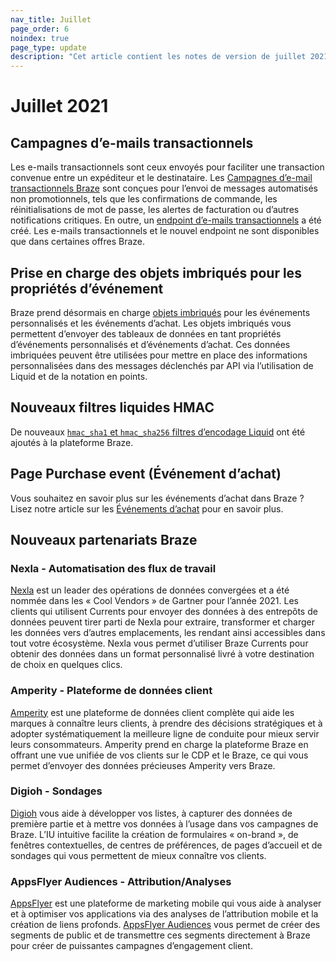 ```yaml
--- 
nav_title: Juillet
page_order: 6
noindex: true
page_type: update
description: "Cet article contient les notes de version de juillet 2021."
---
```


# Juillet 2021

## Campagnes d’e-mails transactionnels

Les e-mails transactionnels sont ceux envoyés pour faciliter une transaction convenue entre un expéditeur et le destinataire. Les [Campagnes d’e-mail transactionnels Braze]({{site.baseurl}}/api/api_campaigns/transactional_campaigns) sont conçues pour l’envoi de messages automatisés non promotionnels, tels que les confirmations de commande, les réinitialisations de mot de passe, les alertes de facturation ou d’autres notifications critiques. En outre, un [endpoint d’e-mails transactionnels]({{site.baseurl}}/api/endpoints/messaging/send_messages/post_send_transactional_message/) a été créé. Les e-mails transactionnels et le nouvel endpoint ne sont disponibles que dans certaines offres Braze. 

## Prise en charge des objets imbriqués pour les propriétés d’événement

Braze prend désormais en charge [objets imbriqués]({{site.baseurl}}/user_guide/data_and_analytics/custom_data/nested_object_support/) pour les événements personnalisés et les événements d’achat. Les objets imbriqués vous permettent d’envoyer des tableaux de données en tant propriétés d’événements personnalisés et d’événements d’achat. Ces données imbriquées peuvent être utilisées pour mettre en place des informations personnalisées dans des messages déclenchés par API via l’utilisation de Liquid et de la notation en points.

## Nouveaux filtres liquides HMAC

De nouveaux [`hmac_sha1` et `hmac_sha256` filtres d’encodage Liquid]({{site.baseurl}}/user_guide/personalization_and_dynamic_content/liquid/advanced_filters/) ont été ajoutés à la plateforme Braze.

## Page Purchase event (Événement d’achat)

Vous souhaitez en savoir plus sur les événements d’achat dans Braze ? Lisez notre article sur les [Événements d’achat]({{site.baseurl}}/user_guide/data_and_analytics/custom_data/purchase_events/) pour en savoir plus.

## Nouveaux partenariats Braze

### Nexla - Automatisation des flux de travail

[Nexla]({{site.baseurl}}/partners/nexla) est un leader des opérations de données convergées et a été nommée dans les « Cool Vendors » de Gartner pour l’année 2021. Les clients qui utilisent Currents pour envoyer des données à des entrepôts de données peuvent tirer parti de Nexla pour extraire, transformer et charger les données vers d’autres emplacements, les rendant ainsi accessibles dans tout votre écosystème. Nexla vous permet d’utiliser Braze Currents pour obtenir des données dans un format personnalisé livré à votre destination de choix en quelques clics. 

### Amperity - Plateforme de données client

[Amperity]({{site.baseurl}}/partners/amperity/) est une plateforme de données client complète qui aide les marques à connaître leurs clients, à prendre des décisions stratégiques et à adopter systématiquement la meilleure ligne de conduite pour mieux servir leurs consommateurs. Amperity prend en charge la plateforme Braze en offrant une vue unifiée de vos clients sur le CDP et le Braze, ce qui vous permet d’envoyer des données précieuses Amperity vers Braze.

### Digioh - Sondages

[Digioh]({{site.baseurl}}/partners/digioh/) vous aide à développer vos listes, à capturer des données de première partie et à mettre vos données à l’usage dans vos campagnes de Braze. L’IU intuitive facilite la création de formulaires « on-brand », de fenêtres contextuelles, de centres de préférences, de pages d’accueil et de sondages qui vous permettent de mieux connaître vos clients.

### AppsFlyer Audiences - Attribution/Analyses

[AppsFlyer]({{site.baseurl}}/partners/message_orchestration/attribution/appsflyer/) est une plateforme de marketing mobile qui vous aide à analyser et à optimiser vos applications via des analyses de l’attribution mobile et la création de liens profonds. [AppsFlyer Audiences]({{site.baseurl}}/partners/appsflyer_audiences/) vous permet de créer des segments de public et de transmettre ces segments directement à Braze pour créer de puissantes campagnes d’engagement client.

